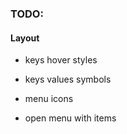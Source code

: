 ### TODO:

#### Layout

- keys hover styles
- keys values symbols
- menu icons

- open menu with items
